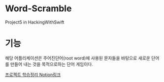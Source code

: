 # Word-Scramble
Project5 in HackingWithSwift

# 기능
해당 어플리케이션은 주어진단어(root word)에 사용된 문자들을 바탕으로 새로운 단어를 만들어 내는 것을 목적으로하는 단어 게임이다.

[프로젝트 학습정리 Notion링크](https://cactus-snout-d26.notion.site/Project5-Word-Scramble-037c733848fc47779c2281fec9d8cc1f)

